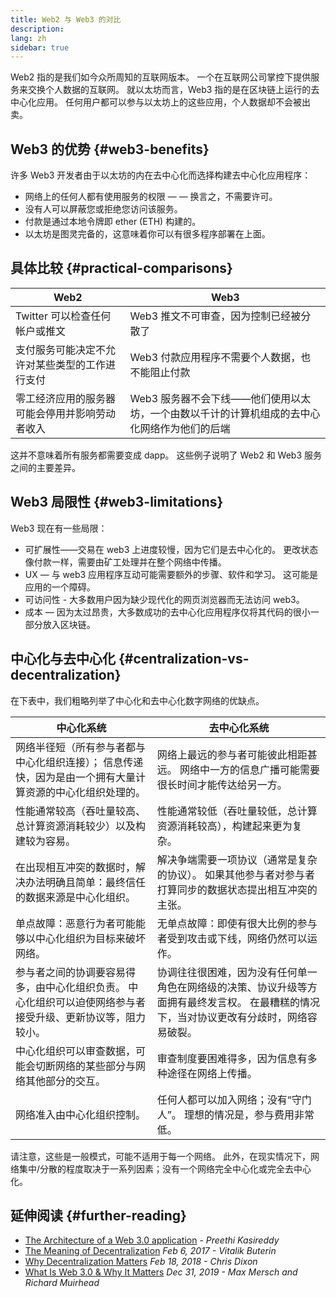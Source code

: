 ```yaml
---
title: Web2 与 Web3 的对比
description:
lang: zh
sidebar: true
---
```


Web2 指的是我们如今众所周知的互联网版本。 一个在互联网公司掌控下提供服务来交换个人数据的互联网。 就以太坊而言，Web3 指的是在区块链上运行的去中心化应用。 任何用户都可以参与以太坊上的这些应用，个人数据却不会被出卖。

## Web3 的优势 {#web3-benefits}

许多 Web3 开发者由于以太坊的内在去中心化而选择构建去中心化应用程序：

- 网络上的任何人都有使用服务的权限 — — 换言之，不需要许可。
- 没有人可以屏蔽您或拒绝您访问该服务。
- 付款是通过本地令牌即 ether (ETH) 构建的。
- 以太坊是图灵完备的，这意味着你可以有很多程序部署在上面。

## 具体比较 {#practical-comparisons}

| Web2                                           | Web3                                                                                        |
| ---------------------------------------------- | ------------------------------------------------------------------------------------------- |
| Twitter 可以检查任何帐户或推文                 | Web3 推文不可审查，因为控制已经被分散了                                                     |
| 支付服务可能决定不允许对某些类型的工作进行支付 | Web3 付款应用程序不需要个人数据，也不能阻止付款                                             |
| 零工经济应用的服务器可能会停用并影响劳动者收入 | Web3 服务器不会下线——他们使用以太坊，一个由数以千计的计算机组成的去中心化网络作为他们的后端 |

这并不意味着所有服务都需要变成 dapp。 这些例子说明了 Web2 和 Web3 服务之间的主要差异。

## Web3 局限性 {#web3-limitations}

Web3 现在有一些局限：

- 可扩展性——交易在 web3 上进度较慢，因为它们是去中心化的。 更改状态像付款一样，需要由矿工处理并在整个网络中传播。
- UX — 与 web3 应用程序互动可能需要额外的步骤、软件和学习。 这可能是应用的一个障碍。
- 可访问性 - 大多数用户因为缺少现代化的网页浏览器而无法访问 web3。
- 成本 — 因为太过昂贵，大多数成功的去中心化应用程序仅将其代码的很小一部分放入区块链。

## 中心化与去中心化 {#centralization-vs-decentralization}

在下表中，我们粗略列举了中心化和去中心化数字网络的优缺点。

| 中心化系统                                                                                                  | 去中心化系统                                                                                                                              |
| ----------------------------------------------------------------------------------------------------------- | ----------------------------------------------------------------------------------------------------------------------------------------- |
| 网络半径短（所有参与者都与中心化组织连接）； 信息传递快，因为是由一个拥有大量计算资源的中心化组织处理的。   | 网络上最远的参与者可能彼此相距甚远。 网络中一方的信息广播可能需要很长时间才能传达给另一方。                                               |
| 性能通常较高（吞吐量较高、总计算资源消耗较少）以及构建较为容易。                                            | 性能通常较低（吞吐量较低，总计算资源消耗较高），构建起来更为复杂。                                                                        |
| 在出现相互冲突的数据时，解决办法明确且简单：最终信任的数据来源是中心化组织。                                | 解决争端需要一项协议（通常是复杂的协议）。 如果其他参与者对参与者打算同步的数据状态提出相互冲突的主张。                                   |
| 单点故障：恶意行为者可能能够以中心化组织为目标来破坏网络。                                                  | 无单点故障：即使有很大比例的参与者受到攻击或下线，网络仍然可以运作。                                                                      |
| 参与者之间的协调要容易得多，由中心化组织负责。 中心化组织可以迫使网络参与者接受升级、更新协议等，阻力较小。 | 协调往往很困难，因为没有任何单一角色在网络级的决策、协议升级等方面拥有最终发言权。 在最糟糕的情况下，当对协议更改有分歧时，网络容易破裂。 |
| 中心化组织可以审查数据，可能会切断网络的某些部分与网络其他部分的交互。                                      | 审查制度要困难得多，因为信息有多种途径在网络上传播。                                                                                      |
| 网络准入由中心化组织控制。                                                                                  | 任何人都可以加入网络；没有“守门人”。 理想的情况是，参与费用非常低。                                                                       |

请注意，这些是一般模式，可能不适用于每一个网络。 此外，在现实情况下，网络集中/分散的程度取决于一系列因素；没有一个网络完全中心化或完全去中心化。

## 延伸阅读 {#further-reading}

- [The Architecture of a Web 3.0 application](https://www.preethikasireddy.com/post/the-architecture-of-a-web-3-0-application) - _Preethi Kasireddy_
- [The Meaning of Decentralization](https://medium.com/@VitalikButerin/the-meaning-of-decentralization-a0c92b76a274) _Feb 6, 2017 - Vitalik Buterin_
- [Why Decentralization Matters](https://medium.com/s/story/why-decentralization-matters-5e3f79f7638e) _Feb 18, 2018 - Chris Dixon_
- [What Is Web 3.0 & Why It Matters](https://medium.com/fabric-ventures/what-is-web-3-0-why-it-matters-934eb07f3d2b) _Dec 31, 2019 - Max Mersch and Richard Muirhead_
